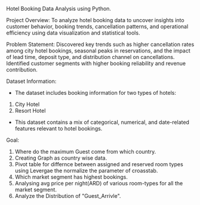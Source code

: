Hotel Booking Data Analysis using Python.

Project Overview:
To analyze hotel booking data to uncover insights into customer behavior, booking trends, cancellation patterns, and operational efficiency using data visualization and statistical tools.

Problem Statement:
Discovered key trends such as higher cancellation rates among city hotel bookings, seasonal peaks in reservations, and the impact of lead time, deposit type, and distribution channel on cancellations. Identified customer segments with higher booking reliability and revenue contribution.

Dataset Information:
- The dataset includes booking information for two types of hotels:
1.  City Hotel
2.  Resort Hotel
- This dataset contains a mix of categorical, numerical, and date-related features relevant to hotel bookings.

Goal:
1. Where do the maximum Guest come from which country.
2. Creating Graph as country wise data.
3. Pivot table for differnce between assigned and reserved room types using Levergae the normalize the parameter of croasstab.
4. Which market segment has highest bookings.
5. Analysing avg price per night(ARD) of various room-types for all the market segment.
6. Analyze the Distribution of "Guest_Arrivle".




